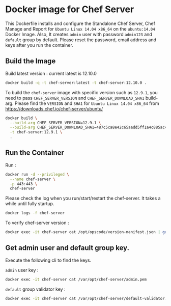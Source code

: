 Docker image for Chef Server
============================

This Dockerfile installs and configure the Standalone Chef Server, Chef Manage and Report for `Ubuntu Linux 14.04 x86_64` on the `ubuntu:14.04` Docker Image. 
Also, It creates `admin` user with password `admin123` and `default` group by default. Please reset the password, email address and keys after you run the container.

## Build the Image

Build latest version : current latest is 12.10.0
```bash
docker build -q -t chef-server:latest -t chef-server:12.10.0 .
```

To build the `chef-server` image with specific version such as `12.9.1`, you need to pass `CHEF_SERVER_VERSION` and `CHEF_SERVER_DOWNLOAD_SHA1` build-arg.
Please find the `VERSION` and `SHA1` for `Ubuntu Linux 14.04 x86_64` from <https://downloads.chef.io/chef-server/ubuntu/>

```bash
docker build \
  --build-arg CHEF_SERVER_VERSION=12.9.1 \
  --build-arg CHEF_SERVER_DOWNLOAD_SHA1=487c5ca8e42c65aadd5ff1a4c885ac4f0acefa2c \
  -t chef-server:12.9.1 \
  .
```

## Run the Container

Run :
```bash
docker run -d --privileged \
  --name chef-server \
  -p 443:443 \
  chef-server
```

Please check the log when you run/start/restart the chef-server. It takes a while until fully startup.
```bash
docker logs -f chef-server
```

To verify chef-server version :
```bash
docker exec -it chef-server cat /opt/opscode/version-manifest.json | grep build_version
```

## Get admin user and default group key.

Execute the following cli to find the keys.

`admin` user key :
```bash
docker exec -it chef-server cat /var/opt/chef-server/admin.pem
```

`default` group validator key :
```bash
docker exec -it chef-server cat /var/opt/chef-server/default-validator.pem
```
